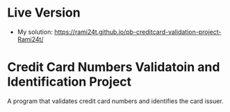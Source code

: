 # Live Version
- My solution: https://rami24t.github.io/pb-creditcard-validation-project-Rami24t/

# Credit Card Numbers Validatoin and Identification Project

A program that validates credit card numbers and identifies the card issuer.